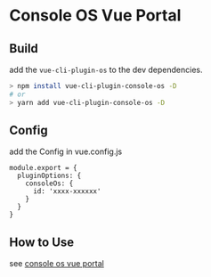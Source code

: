 # Console OS Vue Portal

## Build

add the ```vue-cli-plugin-os``` to the dev dependencies.

```bash
> npm install vue-cli-plugin-console-os -D
# or
> yarn add vue-cli-plugin-console-os -D
```

## Config

add the Config in vue.config.js

```
module.export = {
  pluginOptions: {
    consoleOs: {
      id: 'xxxx-xxxxxx'
    }
  }
}
```


## How to Use

see [console os vue portal](https://github.com/aliyun/alibabacloud-console-os/blob/master/packages/vue-portal/README.md)